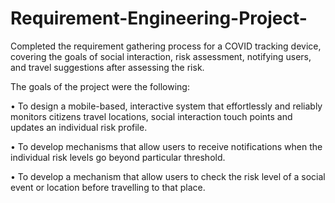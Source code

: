 # Requirement-Engineering-Project-
Completed the requirement gathering process for a COVID tracking device, covering the goals of social interaction, risk assessment, notifying users, and travel suggestions after assessing the risk.

The goals of the project were the following: 

• To design a mobile-based, interactive system that effortlessly and reliably monitors 
citizens travel locations, social interaction touch points and updates an individual risk 
profile. 

• To develop mechanisms that allow users to receive notifications when the individual risk 
levels go beyond particular threshold. 

• To develop a mechanism that allow users to check the risk level of a social event or 
location before travelling to that place.

